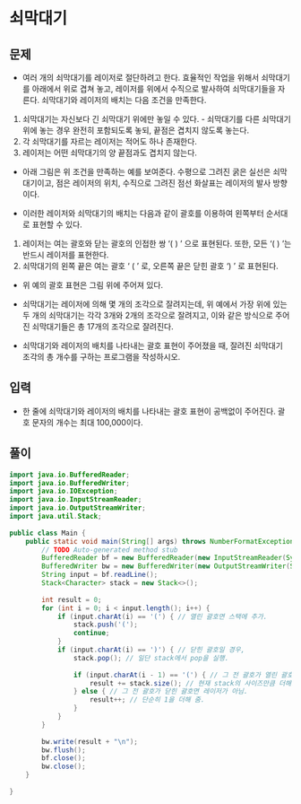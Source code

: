 # 쇠막대기

## 문제
- 여러 개의 쇠막대기를 레이저로 절단하려고 한다. 효율적인 작업을 위해서 쇠막대기를 아래에서 위로 겹쳐 놓고, 레이저를 위에서 수직으로 발사하여 쇠막대기들을 자른다. 쇠막대기와 레이저의 배치는 다음 조건을 만족한다.
 1. 쇠막대기는 자신보다 긴 쇠막대기 위에만 놓일 수 있다. - 쇠막대기를 다른 쇠막대기 위에 놓는 경우 완전히 포함되도록 놓되, 끝점은 겹치지 않도록 놓는다.
 2. 각 쇠막대기를 자르는 레이저는 적어도 하나 존재한다.
 3. 레이저는 어떤 쇠막대기의 양 끝점과도 겹치지 않는다. 
- 아래 그림은 위 조건을 만족하는 예를 보여준다. 수평으로 그려진 굵은 실선은 쇠막대기이고, 점은 레이저의 위치, 수직으로 그려진 점선 화살표는 레이저의 발사 방향이다.

- 이러한 레이저와 쇠막대기의 배치는 다음과 같이 괄호를 이용하여 왼쪽부터 순서대로 표현할 수 있다.
 1. 레이저는 여는 괄호와 닫는 괄호의 인접한 쌍 ‘( ) ’ 으로 표현된다. 또한, 모든 ‘( ) ’는 반드시 레이저를 표현한다.
 2. 쇠막대기의 왼쪽 끝은 여는 괄호 ‘ ( ’ 로, 오른쪽 끝은 닫힌 괄호 ‘) ’ 로 표현된다. 
- 위 예의 괄호 표현은 그림 위에 주어져 있다.

- 쇠막대기는 레이저에 의해 몇 개의 조각으로 잘려지는데, 위 예에서 가장 위에 있는 두 개의 쇠막대기는 각각 3개와 2개의 조각으로 잘려지고, 이와 같은 방식으로 주어진 쇠막대기들은 총 17개의 조각으로 잘려진다. 

- 쇠막대기와 레이저의 배치를 나타내는 괄호 표현이 주어졌을 때, 잘려진 쇠막대기 조각의 총 개수를 구하는 프로그램을 작성하시오.

## 입력
- 한 줄에 쇠막대기와 레이저의 배치를 나타내는 괄호 표현이 공백없이 주어진다. 괄호 문자의 개수는 최대 100,000이다. 

## 풀이

``` Java
import java.io.BufferedReader;
import java.io.BufferedWriter;
import java.io.IOException;
import java.io.InputStreamReader;
import java.io.OutputStreamWriter;
import java.util.Stack;
 
public class Main {
    public static void main(String[] args) throws NumberFormatException, IOException {
        // TODO Auto-generated method stub
        BufferedReader bf = new BufferedReader(new InputStreamReader(System.in));
        BufferedWriter bw = new BufferedWriter(new OutputStreamWriter(System.out));
        String input = bf.readLine();
        Stack<Character> stack = new Stack<>();
 
        int result = 0;
        for (int i = 0; i < input.length(); i++) {
            if (input.charAt(i) == '(') { // 열린 괄호면 스택에 추가.
                stack.push('(');
                continue;
            }
            if (input.charAt(i) == ')') { // 닫힌 괄호일 경우,
                stack.pop(); // 일단 stack에서 pop을 실행.
 
                if (input.charAt(i - 1) == '(') { // 그 전 괄호가 열린 괄호면 레이저를 의미.
                    result += stack.size(); // 현재 stack의 사이즈만큼 더해 줌.
                } else { // 그 전 괄호가 닫힌 괄호면 레이저가 아님.
                    result++; // 단순히 1을 더해 줌.
                }
            }
        }
 
        bw.write(result + "\n");
        bw.flush();
        bf.close();
        bw.close();
    }
 
}
```
